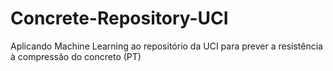 # Concrete-Repository-UCI
Aplicando Machine Learning ao repositório da UCI para prever a resistência à compressão do concreto (PT)
